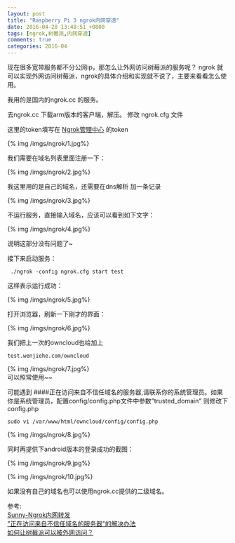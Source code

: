 ```yaml
---
layout: post
title: "Raspberry Pi 3 ngrok内网穿透"
date: 2016-04-28 13:48:51 +0800
tags: [ngrok,树莓派,内网穿透]
comments: true
categories: 2016-04
---
```

现在很多宽带服务都不分公网ip，那怎么让外网访问树莓派的服务呢？
ngrok 就可以实现外网访问树莓派，ngrok的具体介绍和实现就不说了，主要来看看怎么使用。
<!--more-->

我用的是国内的ngrok.cc 的服务。

去ngrok.cc 下载arm版本的客户端，解压。
修改 ngrok.cfg 文件 

这里的token填写在 [Ngrok管理中心](http://www.ngrok.cc/index.php/Member/index.html) 的token

{% img /imgs/ngrok/1.jpg%}


我们需要在域名列表里面注册一下：

{% img /imgs/ngrok/2.jpg%}

我这里用的是自己的域名，还需要在dns解析 加一条记录

{% img /imgs/ngrok/3.jpg%}

不运行服务，直接输入域名，应该可以看到如下文字：

{% img /imgs/ngrok/4.jpg%}

说明这部分没有问题了~

接下来启动服务：  
```
 ./ngrok -config ngrok.cfg start test
```

这样表示运行成功：  

{% img /imgs/ngrok/5.jpg%}

打开浏览器，刷新一下刚才的界面：

{% img /imgs/ngrok/6.jpg%}

我们把上一次的owncloud也给加上
```
test.wenjiehe.com/owncloud
```

{% img /imgs/ngrok/7.jpg%}  
可以照常使用~~

可能遇到 ####正在访问来自不信任域名的服务器,请联系你的系统管理员。如果你是系统管理员，配置config/config.php文件中参数"trusted_domain"
则修改下config.php
```
sudo vi /var/www/html/owncloud/config/config.php
```  

{% img /imgs/ngrok/8.jpg%}

同时再提供下android版本的登录成功的截图：

{% img /imgs/ngrok/9.jpg%}

{% img /imgs/ngrok/10.jpg%}

如果没有自己的域名也可以使用ngrok.cc提供的二级域名。

参考:  
[Sunny-Ngrok内网转发](http://ngrok.cc/)  
["正在访问来自不信任域名的服务器"的解决办法](https://www.chiphell.com/thread-1534193-1-1.html)  
[如何让树莓派可以被外网访问？](https://www.zhihu.com/question/42433730)